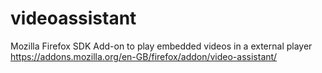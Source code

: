 # videoassistant
Mozilla Firefox SDK Add-on to play embedded videos in a external player
https://addons.mozilla.org/en-GB/firefox/addon/video-assistant/
